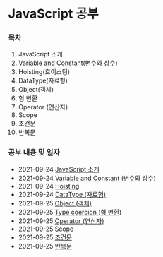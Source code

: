 # JavaScript 공부 

### 목차

1. JavaScript 소개
2. Variable and Constant(변수와 상수)
3. Hoisting(호이스팅)
4. DataType(자료형)
5. Object(객체)
6. 형 변환
7. Operator (연산자)
8. Scope
9. 조건문
10. 반복문
<!--5. Control statement (제어문)
6. Function (함수)
7. Arrow Function (화살표 함수)
8. DOM (문서 객체 모델)
9. IIFE (즉시 실행 함수)
10. Property -->


### 공부 내용 및 일자 

- 2021-09-24 [JavaScript 소개](./introduce/README.md)
- 2021-09-24 [Variable and Constant (변수와 상수)](./variable_constant/README.md)
- 2021-09-24 [Hoisting](./hoisting/README.md)
- 2021-09-24 [DataType (자료형)](./datatype/README.md)
- 2021-09-25 [Object (객체)](./object/README.md)
- 2021-09-25 [Type coercion (형 변환)](./typecoercion/README.md)
- 2021-09-25 [Operator (연산자)](./operator/README.md)
- 2021-09-25 [Scope](./scope/README.md)
- 2021-09-25 [조건문](./condition/README.md)
- 2021-09-25 [반복문](./loop/README.md)
<!--- 2021-09-18 [Control statement(제어문)](./controlStatement/README.md)
- 2021-09-19 [Function (함수)](./function/README.md)
- 2021-09-20 [Arrow Function (화살표 함수)](./arrowfunction/README.md)
- 2021-09-21 [DOM (문서 객체 모델)](./dom/README.md)
- 2021-09-22 [IIFE (즉시 실행 함수)](./iife/README.md)
- 2021-09-23 [Property](./property/README.md)
 -->
